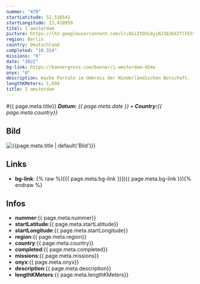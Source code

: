 ```yaml
---
nummer: "470"
startLatitude: 52,516541
startLongitude: 13,410959
titel: I amsterdam
picture: https://lh3.googleusercontent.com/lr/AGiIYOVL0yiNJ362bXIYlFE5Y9IKGTdBBENNT3MVPXRV0l4mgqJpAy5rk2epetAbkRTjAKZLNtePlksTQIXwZZ6oBYrQcJWnMfzr2D-4PmGCYY_re-rW32gvBcFe94GXqTdFvkW2rQakasy46X0DVdycSW2ggmltQsH9AKlhCUDZGgKvfPtS_g-Qh7062IIw2zqeMYPQhFIUEzJZaOFc8HGlXbETknOKNqzvPN4Jjqy6gQQVboZHjP4dPkrwqR5C-z4HnInp0smZQjQtx__gZ9X8deX0WrJA9Rz3gm_aki4vJOZiJNPRSBawu5EN1VOv3HPA8D_s6c21-WuA54A_pC4p-BkDlaLYFp3jYk-OhadgaBRHEq6JMrvjBv2SH_H1y07KWa7cfyqW8g-JDNOQ_hlR2YH0yKIm9C6sBC8GVSUULJk2CLma2KzE9te5e67T4xGoqyzCSGolG5UhI5HocTKduvJ1fJF4B9nFDyWc40lVXwqXo2ldzw0FYEoq6TLPf_wWJZO-rlIAApZcsPs4mpMf1tBh8pK1YeR3Occ66rUibh_-8V_QEpmAVC0KS3gdsP0pIpLMybCZtX6aOtNzYY0mjATLda74VkvILSQLQOeWzZYsYy2m5oqfTHjqdqeIu6CXdQoLC55HIrRTVg_8GHysDvbDJy9PEvsraT03cr5ixItblMdBQjXMKxiSniIorFZ8oPDPwvEKTevT6W2DlxVaDYLnEy3V4tKlkf6yJy3os7bvyPwX48U6HtRmeiNlySDpyryivTa4zZdGk8x2OWYVCFTI0eWFIBmiZLIVUQd9RDp1AEXQFfO-mnkwAKGc5AJcfJN9EX23yoOA_gcI89dAOzCYbhy1LucCvSnKHkauTmnUaZk7t9qIgD6BfJ5MXl85PuBRxpjd
region: Berlin
country: Deutschland
completed: "10.314"
missions: "6"
date: "2022"
bg-link: https://bannergress.com/banner/i-amsterdam-d54e
onyx: "0"
description: Hacke Portale im Umkreis der Niederländischen Botschaft.
lengthKMeters: 1,694
title: I amsterdam
---
```


#{{ page.meta.title}}
_**Datum:** {{ page.meta.date }} • **Country:**{{ page.meta.country}}_

## Bild
![{{page.meta.title | default('Bild')}}]({{page.meta.picture}})

## Links
- **bg-link**: {% raw %}[{{ page.meta.bg-link }}]({{ page.meta.bg-link }}){% endraw %}

## Infos
- **nummer**:{{ page.meta.nummer}}
- **startLatitude**:{{ page.meta.startLatitude}}
- **startLongitude**:{{ page.meta.startLongitude}}
- **region**:{{ page.meta.region}}
- **country**:{{ page.meta.country}}
- **completed**:{{ page.meta.completed}}
- **missions**:{{ page.meta.missions}}
- **onyx**:{{ page.meta.onyx}}
- **description**:{{ page.meta.description}}
- **lengthKMeters**:{{ page.meta.lengthKMeters}}

